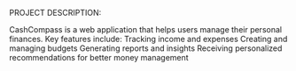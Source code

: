 PROJECT DESCRIPTION:

CashCompass is a web application that helps users manage their personal finances. Key features include:
Tracking income and expenses
Creating and managing budgets
Generating reports and insights
Receiving personalized recommendations for better money management


